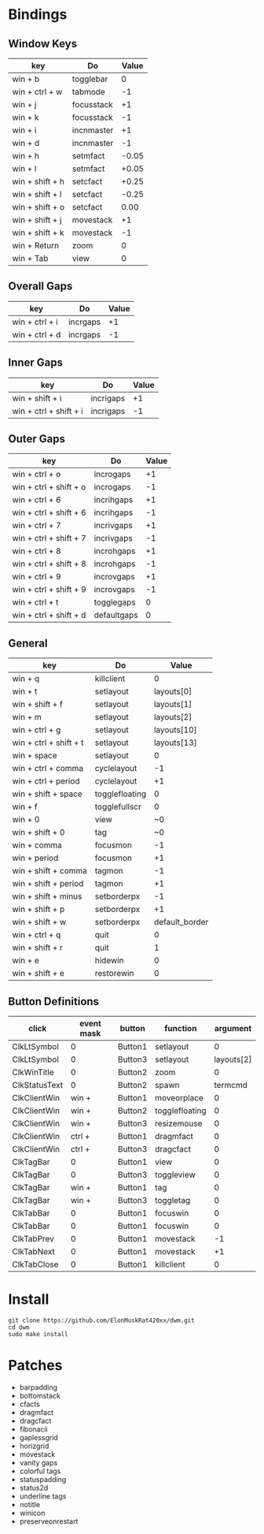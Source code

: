 # Bindings

## Window Keys                                     
key               | Do         | Value
----------------- | ---------- | ------
 win + b          | togglebar  |   0   
 win + ctrl + w   | tabmode    |  -1
 win + j          | focusstack |  +1
 win + k          | focusstack |  -1
 win + i          | incnmaster |  +1
 win + d          | incnmaster |  -1 
 win + h          | setmfact   |  -0.05
 win + l          | setmfact   |  +0.05
 win + shift + h  | setcfact   |  +0.25
 win + shift + l  | setcfact   |  -0.25
 win + shift + o  | setcfact   |   0.00
 win + shift + j  | movestack  |  +1 
 win + shift + k  | movestack  |  -1 
 win + Return     | zoom       |   0
 win + Tab        | view       |   0
 
##  Overall Gaps
key             | Do         | Value
--------------- | ---------- | ------
 win + ctrl + i | incrgaps   |  +1 
 win + ctrl + d | incrgaps   |  -1 

## Inner Gaps
key                     | Do         | Value
----------------------- | ---------- | ------
 win + shift + i        | incrigaps  |   +1 
 win + ctrl + shift + i | incrigaps  |   -1 

## Outer Gaps
key                     | Do         | Value
----------------------- | ---------- | ------
 win + ctrl + o         | incrogaps  |   +1 
 win + ctrl + shift + o | incrogaps  |   -1 
 win + ctrl + 6         | incrihgaps |   +1 
 win + ctrl + shift + 6 | incrihgaps |   -1 
 win + ctrl + 7         | incrivgaps |   +1 
 win + ctrl + shift + 7 | incrivgaps |   -1 
 win + ctrl + 8         | incrohgaps |   +1 
 win + ctrl + shift + 8 | incrohgaps |   -1 
 win + ctrl + 9         | incrovgaps |   +1 
 win + ctrl + shift + 9 | incrovgaps |   -1 
 win + ctrl + t         | togglegaps |    0
 win + ctrl + shift + d | defaultgaps|    0

## General
key                    | Do             | Value
---------------------- | -------------- | ------
 win + q               |  killclient    | 0
 win + t               |  setlayout     | layouts[0]
 win + shift + f       |  setlayout     | layouts[1]
 win + m               |  setlayout     | layouts[2]
 win + ctrl + g        |  setlayout     | layouts[10]
 win + ctrl + shift + t|  setlayout     | layouts[13]
 win + space           |  setlayout     | 0
 win + ctrl + comma    |  cyclelayout   |-1 
 win + ctrl + period   |  cyclelayout   |+1 
 win + shift + space   |  togglefloating| 0
 win + f               |  togglefullscr | 0
 win + 0               |  view          |~0 
 win + shift + 0       |  tag           |~0 
 win + comma           |  focusmon      |-1 
 win + period          |  focusmon      |+1 
 win + shift + comma   |  tagmon        |-1 
 win + shift + period  |  tagmon        |+1 
 win + shift + minus   |  setborderpx   |-1 
 win + shift + p 	   |  setborderpx   |+1 
 win + shift + w       |  setborderpx   |default_border 
 win + ctrl + q        |  quit          |0 
 win + shift + r       |  quit          |1 
 win + e               |  hidewin       |0
 win + shift + e       |  restorewin    |0

## Button Definitions
 click         | event mask |  button    |  function     | argument
-------------- | ---------- | ---------- | ------------- | -------------  
 ClkLtSymbol   |   0        |  Button1   | setlayout     | 0
 ClkLtSymbol   |   0        |  Button3   | setlayout     | layouts[2]
 ClkWinTitle   |   0        |  Button2   | zoom          | 0
 ClkStatusText |   0        |  Button2   | spawn         | termcmd 
 ClkClientWin  |   win +    |  Button1   | moveorplace   | 0
 ClkClientWin  |   win +    |  Button2   | togglefloating| 0
 ClkClientWin  |   win +    |  Button3   | resizemouse   | 0
 ClkClientWin  |  ctrl +    |  Button1   | dragmfact     | 0
 ClkClientWin  |  ctrl +    |  Button3   | dragcfact     | 0
 ClkTagBar     |  0         |  Button1   | view          | 0
 ClkTagBar     |  0         |  Button3   | toggleview    | 0
 ClkTagBar     |  win +     |  Button1   | tag           | 0
 ClkTagBar     |  win +     |  Button3   | toggletag     | 0
 ClkTabBar     |  0         |  Button1   | focuswin      | 0
 ClkTabBar     |  0         |  Button1   | focuswin      | 0
 ClkTabPrev    |  0         |  Button1   | movestack     |-1 
 ClkTabNext    |  0         |  Button1   | movestack     |+1 
 ClkTabClose   |  0         |  Button1   | killclient    | 0

# Install

```
git clone https://github.com/ElonMuskRat420xx/dwm.git
cd dwm
sudo make install
```

# Patches

- barpadding 
- bottomstack
- cfacts
- dragmfact 
- dragcfact
- fibonacii
- gaplessgrid
- horizgrid
- movestack 
- vanity gaps
- colorful tags
- statuspadding 
- status2d
- underline tags
- notitle
- winicon
- preserveonrestart
